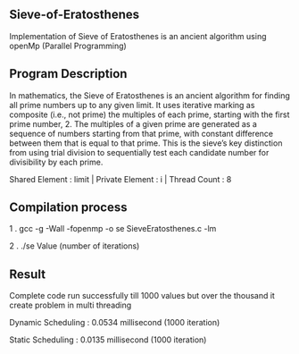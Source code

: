 ## Sieve-of-Eratosthenes
Implementation of Sieve of Eratosthenes is an ancient algorithm using openMp (Parallel Programming) 

## Program Description
In mathematics, the Sieve of Eratosthenes is an ancient algorithm for finding
all prime numbers up to any given limit. It uses iterative marking as composite (i.e., not prime) the multiples of each prime, starting with the first prime number, 2. The multiples of a given prime
are generated as a sequence of numbers starting from that prime, with constant difference between them that is equal to that prime. This is the sieve’s key distinction from using trial division to sequentially test each candidate number
for divisibility by each prime.

Shared Element : limit | 
Private Element : i |
Thread Count : 8 

## Compilation process 
1 . gcc -g -Wall -fopenmp -o se SieveEratosthenes.c -lm

2 . ./se Value (number of iterations)

## Result 
Complete code run successfully till 1000 values but over the thousand
it create problem in multi threading

Dynamic Scheduling : 0.0534 millisecond (1000 iteration)

Static Scheduling : 0.0135 millisecond (1000 iteration)

